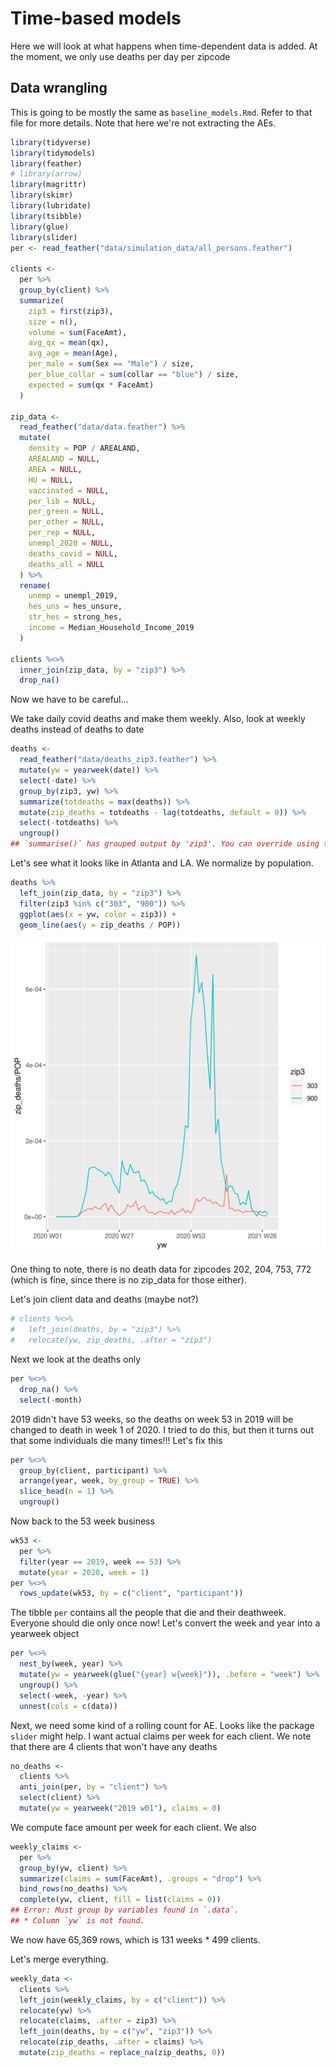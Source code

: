

# Time-based models
Here we will look at what happens when time-dependent data is added. At the moment, we only use deaths per day per zipcode

## Data wrangling
This is going to be mostly the same as `baseline_models.Rmd`. Refer to that file for more details.
Note that here we're not extracting the AEs.

```r
library(tidyverse)
library(tidymodels)
library(feather)
# library(arrow)
library(magrittr)
library(skimr)
library(lubridate)
library(tsibble)
library(glue)
library(slider)
per <- read_feather("data/simulation_data/all_persons.feather")

clients <-
  per %>%
  group_by(client) %>%
  summarize(
    zip3 = first(zip3),
    size = n(),
    volume = sum(FaceAmt),
    avg_qx = mean(qx),
    avg_age = mean(Age),
    per_male = sum(Sex == "Male") / size,
    per_blue_collar = sum(collar == "blue") / size,
    expected = sum(qx * FaceAmt)
  )

zip_data <-
  read_feather("data/data.feather") %>%
  mutate(
    density = POP / AREALAND,
    AREALAND = NULL,
    AREA = NULL,
    HU = NULL,
    vaccinated = NULL,
    per_lib = NULL,
    per_green = NULL,
    per_other = NULL,
    per_rep = NULL,
    unempl_2020 = NULL,
    deaths_covid = NULL,
    deaths_all = NULL
  ) %>%
  rename(
    unemp = unempl_2019,
    hes_uns = hes_unsure,
    str_hes = strong_hes,
    income = Median_Household_Income_2019
  )

clients %<>%
  inner_join(zip_data, by = "zip3") %>%
  drop_na()
```

Now we have to be careful...

We take daily covid deaths and make them weekly.
Also, look at weekly deaths instead of deaths to date

```r
deaths <-
  read_feather("data/deaths_zip3.feather") %>%
  mutate(yw = yearweek(date)) %>%
  select(-date) %>%
  group_by(zip3, yw) %>%
  summarize(totdeaths = max(deaths)) %>%
  mutate(zip_deaths = totdeaths - lag(totdeaths, default = 0)) %>%
  select(-totdeaths) %>%
  ungroup()
## `summarise()` has grouped output by 'zip3'. You can override using the `.groups` argument.
```

Let's see what it looks like in Atlanta and LA. We normalize by population.

```r
deaths %>%
  left_join(zip_data, by = "zip3") %>%
  filter(zip3 %in% c("303", "900")) %>%
  ggplot(aes(x = yw, color = zip3)) +
  geom_line(aes(y = zip_deaths / POP))
```

![plot of chunk atl_la_covid](figure/atl_la_covid-1.png)

One thing to note, there is no death data for zipcodes 202, 204, 753, 772 (which is fine, since there is no zip_data for those either).

Let's join client data and deaths (maybe not?)

```r
# clients %<>%
#   left_join(deaths, by = "zip3") %>%
#   relocate(yw, zip_deaths, .after = "zip3")
```

Next we look at the deaths only

```r
per %<>%
  drop_na() %>%
  select(-month)
```

2019 didn't have 53 weeks, so the deaths on week 53 in 2019 will be changed to death in week 1 of 2020.
I tried to do this, but then it turns out that some individuals die many times!!!
Let's fix this

```r
per %<>%
  group_by(client, participant) %>%
  arrange(year, week, by_group = TRUE) %>%
  slice_head(n = 1) %>%
  ungroup()
```

Now back to the 53 week business

```r
wk53 <-
  per %>%
  filter(year == 2019, week == 53) %>%
  mutate(year = 2020, week = 1)
per %<>%
  rows_update(wk53, by = c("client", "participant"))
```

The tibble `per` contains all the people that die and their deathweek. Everyone should die only once now! Let's convert the week and year into a yearweek object

```r
per %<>%
  nest_by(week, year) %>%
  mutate(yw = yearweek(glue("{year} w{week}")), .before = "week") %>%
  ungroup() %>%
  select(-week, -year) %>%
  unnest(cols = c(data))
```



Next, we need some kind of a rolling count for AE. Looks like the package `slider` might help.
I want actual claims per week for each client.
We note that there are 4 clients that won't have any deaths

```r
no_deaths <-
  clients %>%
  anti_join(per, by = "client") %>%
  select(client) %>%
  mutate(yw = yearweek("2019 w01"), claims = 0)
```

We compute face amount per week for each client. We also

```r
weekly_claims <-
  per %>%
  group_by(yw, client) %>%
  summarize(claims = sum(FaceAmt), .groups = "drop") %>%
  bind_rows(no_deaths) %>%
  complete(yw, client, fill = list(claims = 0))
## Error: Must group by variables found in `.data`.
## * Column `yw` is not found.
```

We now have 65,369 rows, which is 131 weeks * 499 clients.

Let's merge everything.

```r
weekly_data <-
  clients %>%
  left_join(weekly_claims, by = c("client")) %>%
  relocate(yw) %>%
  relocate(claims, .after = zip3) %>%
  left_join(deaths, by = c("yw", "zip3")) %>%
  relocate(zip_deaths, .after = claims) %>%
  mutate(zip_deaths = replace_na(zip_deaths, 0))
```

